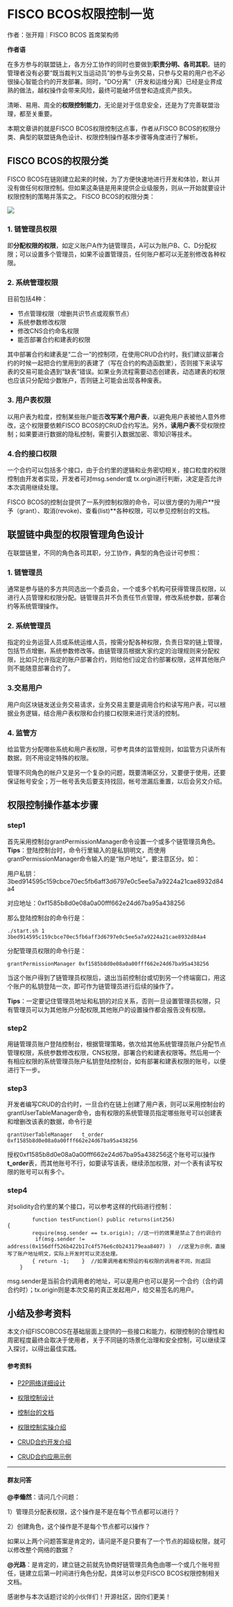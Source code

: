 # FISCO BCOS权限控制一览

作者：张开翔｜FISCO BCOS 首席架构师

**作者语**

在多方参与的联盟链上，各方分工协作的同时也要做到**职责分明、各司其职**。链的管理者没有必要“既当裁判又当运动员”的参与业务交易，只参与交易的用户也不必很操心智能合约的开发部署。同时，"DO分离"（开发和运维分离）已经是业界成熟的做法，越权操作会带来风险，最终可能破坏信誉和造成资产损失。

清晰、易用、周全的**权限控制能力**，无论是对于信息安全，还是为了完善联盟治理，都至关重要。

本期文章讲的就是FISCO BCOS权限控制这点事，作者从FISCO BCOS的权限分类、典型的联盟链角色设计、权限控制操作基本步骤等角度进行了解析。

## FISCO BCOS的权限分类

FISCO BCOS在链刚建立起来的时候，为了方便快速地进行开发和体验，默认并没有做任何权限控制。但如果这条链是用来提供企业级服务，则从一开始就要设计权限控制的策略并落实之。 FISCO BCOS的权限分类：  

![](../../../../images/articles/access_control_glance/IMG_4967.PNG)


### 1. 链管理员权限

即**分配权限的权限**，如定义账户A作为链管理员，A可以为账户B、C、D分配权限；可以设置多个管理员，如果不设置管理员，任何账户都可以无差别修改各种权限。

### 2. 系统管理权限

目前包括4种：

- 节点管理权限（增删共识节点或观察节点）
- 系统参数修改权限
- 修改CNS合约命名权限
- 能否部署合约和建表的权限

其中部署合约和建表是“二合一”的控制项，在使用CRUD合约时，我们建议部署合约的时候一起把合约里用到的表建了（写在合约的构造函数里），否则接下来读写表的交易可能会遇到“缺表”错误。如果业务流程需要动态创建表，动态建表的权限也应该只分配给少数账户，否则链上可能会出现各种废表。

### 3. 用户表权限

以用户表为粒度，控制某些账户能否**改写某个用户表**，以避免用户表被他人意外修改，这个权限要依赖FISCO BCOS的CRUD合约写法。另外，**读用户表**不受权限控制；如果要进行数据的隐私控制，需要引入数据加密、零知识等技术。

### 4.合约接口权限

一个合约可以包括多个接口，由于合约里的逻辑和业务密切相关，接口粒度的权限控制由开发者实现，开发者可对msg.sender或 tx.orgin进行判断，决定是否允许本次调用继续处理。

FISCO BCOS的控制台提供了一系列控制权限的命令，可以很方便的为用户**授予（grant）、取消(revoke)、查看(list)**各种权限，可以参见控制台的文档。

## 联盟链中典型的权限管理角色设计

在联盟链里，不同的角色各司其职，分工协作，典型的角色设计可参照：

### 1. 链管理员

通常是参与链的多方共同选出一个委员会，一个或多个机构可获得管理员权限，以进行人员管理和权限分配。链管理员并不负责任节点管理，修改系统参数，部署合约等系统管理操作。

### 2. 系统管理员

指定的业务运营人员或系统运维人员，按需分配各种权限，负责日常的链上管理，包括节点增删，系统参数修改等。由链管理员根据大家约定的治理规则来分配权限，比如只允许指定的账户部署合约，则给他们设定合约部署权限，这样其他账户则不能随意部署合约了。

### 3.交易用户

用户向区块链发送业务交易请求，业务交易主要是调用合约和读写用户表，可以根据业务逻辑，结合用户表权限和合约接口权限来进行灵活的控制。

### 4. 监管方

给监管方分配哪些系统和用户表权限，可参考具体的监管规则，如监管方只读所有数据，则不用设定特殊的权限。

管理不同角色的帐户又是另一个复杂的问题，既要清晰区分，又要便于使用，还要保证帐号安全；万一帐号丢失后要支持找回，帐号泄漏后重置，以后会另文介绍。

## 权限控制操作基本步骤

### step1

首先采用控制台grantPermissionManager命令设置一个或多个链管理员角色。 **Tips**：登陆控制台时，命令行里输入的是私钥明文，而使用grantPermissionManager命令输入的是“账户地址”，要注意区分。如：

用户私钥：3bed914595c159cbce70ec5fb6aff3d6797e0c5ee5a7a9224a21cae8932d84a4

对应地址：0xf1585b8d0e08a0a00fff662e24d67ba95a438256

那么登陆控制台的命令行是：

```
./start.sh 1 3bed914595c159cbce70ec5fb6aff3d6797e0c5ee5a7a9224a21cae8932d84a4
```

分配管理员权限的命令行是：

```
grantPermissionManager 0xf1585b8d0e08a0a00fff662e24d67ba95a438256
```

当这个账户得到了链管理员权限后，退出当前控制台或切到另一个终端窗口，用这个账户的私钥登陆一次，即可作为链管理员进行后续的操作了。

**Tips**：一定要记住管理员地址和私钥的对应关系，否则一旦设置管理员权限，只有管理员可以为其他账户分配权限,其他账户的设置操作都会报告没有权限。

### step2

用链管理员账户登陆控制台，根据管理策略，依次给其他系统管理员账户分配节点管理权限，系统参数修改权限，CNS权限，部署合约和建表权限等。然后用一个有相应权限的系统管理员账户私钥登陆控制台，如有部署和建表权限的账号，以便进行下一步。

### step3

开发者编写CRUD的合约时，一旦合约在链上创建了用户表，则可以采用控制台的grantUserTableManager命令，由有权限的系统管理员指定哪些账号可以创建表和增删改该表的数据，命令行是

```
grantUserTableManager   t_order  0xf1585b8d0e08a0a00fff662e24d67ba95a438256
```

授权0xf1585b8d0e08a0a00fff662e24d67ba95a438256这个账号可以操作**t_order**表，而其他账号不行，如要读写该表，继续添加权限，对一个表有读写权限的账号可以有多个。

### step4

对solidity合约里的某个接口，可以参考这样的代码进行控制：

```
 		function testFunction() public returns(int256)
{
        require(msg.sender == tx.origin); //这一行的效果是禁止了合约调合约
         if(msg.sender != address(0x156dff526b422b17c4f576e6c0b243179eaa8407) )  //这里为示例，直接写了账户地址明文，实际上开发时可以灵活处理。
        { return -1;    }  //如果调用者和预设的有权限的调用者不同，则返回
    }
```

msg.sender是当前合约调用者的地址，可以是用户也可以是另一个合约（合约调合约时）；tx.origin则是本次交易的真正发起用户，给交易签名的用户。

## 小结及参考资料

本文介绍FISCOBCOS在基础层面上提供的一些接口和能力，权限控制的合理性和周密程度最终会取决于使用者，关于不同链的场景化治理和安全控制，可以继续深入探讨，以得出最佳实践。

#### 参考资料

- [P2P网络详细设计](https://fisco-bcos-documentation.readthedocs.io/zh_CN/release-2.0/docs/design/p2p/p2p.html)

- [权限控制设计](https://fisco-bcos-documentation.readthedocs.io/zh_CN/release-2.0/docs/design/security_control/permission_control.html)

- [控制台的文档](https://fisco-bcos-documentation.readthedocs.io/zh_CN/release-2.0/docs/console/console.html)

- [权限控制实操介绍](https://fisco-bcos-documentation.readthedocs.io/zh_CN/release-2.0/docs/manual/permission_control.html)

- [CRUD合约开发介绍](https://fisco-bcos-documentation.readthedocs.io/zh_CN/release-2.0/docs/manual/smart_contract.html#crud)

- [CRUD合约应用示例](https://fisco-bcos-documentation.readthedocs.io/zh_CN/release-2.0/docs/tutorial/sdk_application.html)

------

#### 群友问答

**@李翛然**：请问几个问题：

1）管理员分配表权限，这个操作是不是在每个节点都可以进行？

2）创建角色，这个操作是不是每个节点都可以操作？

如果以上两个问题答案是肯定的，请问是不是只要有了一个节点的超级权限，就可以修改整个网络的数据？

**@光路**：是肯定的，建立链之前就先协商好链管理员角色由哪一个或几个账号担任，链建立后第一时间进行角色分配，具体可以参见FISCO BCOS权限控制相关文档。

感谢参与本次话题讨论的小伙伴们！开源社区，因你们更美！



